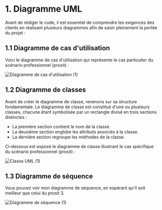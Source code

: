 # 1. Diagramme UML
Avant de rédiger le code, il est essentiel de comprendre les exigences des clients en réalisant plusieurs diagrammes afin de saisir pleinement la portée du projet :
##  1.1 Diagramme de cas d'utilisation

Voici le diagramme de cas d'utilisation qui représente le cas particulier du scénario professionnel (prosit) :

![Diagramme de cas d'utilisation (1)](https://github.com/peio933/Prosit_4/assets/116553253/75ec5831-a690-4e10-b4c5-4b0233804d22)

## 1.2 Diagramme de classes

Avant de créer le diagramme de classe, revenons sur sa structure fondamentale. Le diagramme de classe est constitué d'une ou plusieurs classes, chacune étant symbolisée par un rectangle divisé en trois sections distinctes :

- La première section contient le nom de la classe.<br>
- La deuxième section englobe les attributs associés à la classe.<br>
- La dernière section regroupe les méthodes de la classe.<br>

Ci-dessous est exposé le diagramme de classe illustrant le cas spécifique du scénario professionnel (prosit) :

![Classe UML (1)](https://github.com/peio933/Prosit_4/assets/116553253/e9a14152-5b9a-499a-af53-c08a808d115c)

## 1.3 Diagramme de séquence

Vous pouvez voir mon diagramme de séquence, en espérant qu'il soit meilleur que celui du prosit 3.

![Diagramme de séquence (1)](https://github.com/peio933/Prosit_4/assets/116553253/73ce6da3-9732-4d08-8217-ac9a3174eeee)

